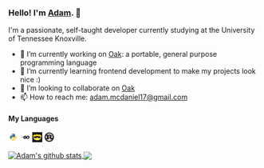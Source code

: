 ### Hello! I'm [Adam](https://adam-mcdaniel.github.io). 👋


I'm a passionate, self-taught developer currently studying at the University of Tennessee Knoxville.

- 🔭 I’m currently working on [Oak](https://github.com/adam-mcdaniel/oakc): a portable, general purpose programming language
- 🌱 I’m currently learning frontend development to make my projects look nice :)
- 👯 I’m looking to collaborate on [Oak](https://github.com/adam-mcdaniel/oakc)
- 📫 How to reach me: [adam.mcdaniel17@gmail.com](mailto:adam.mcdaniel17@gmail.com)

#### My Languages
<code><img height="20" src="https://raw.githubusercontent.com/github/explore/80688e429a7d4ef2fca1e82350fe8e3517d3494d/topics/python/python.png"></code>
<code><img height="20" src="https://raw.githubusercontent.com/github/explore/80688e429a7d4ef2fca1e82350fe8e3517d3494d/topics/go/go.png"></code>
<code><img height="20" src="https://raw.githubusercontent.com/github/explore/80688e429a7d4ef2fca1e82350fe8e3517d3494d/topics/nim/nim.png"></code>
<code><img height="20" src="https://raw.githubusercontent.com/github/explore/80688e429a7d4ef2fca1e82350fe8e3517d3494d/topics/rust/rust.png"></code>    


<a href="https://github.com/adam-mcdaniel">
  <img align="center" src="https://github-readme-stats.anuraghazra1.vercel.app/api?username=adam-mcdaniel&show_icons=true&include_all_commits=true" alt="Adam's github stats" />
</a>
<a href="https://github.com/adam-mcdaniel">
  <!-- Change the `github-readme-stats.anuraghazra1.vercel.app` to `github-readme-stats.vercel.app`  -->
  <img align="center" src="https://github-readme-stats.vercel.app/api/top-langs/?username=adam-mcdaniel&layout=compact" />
</a>

